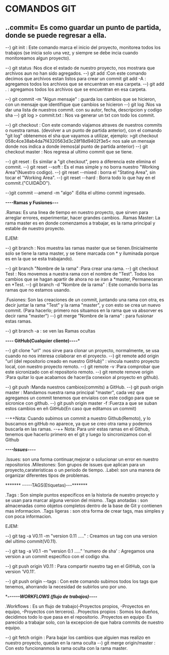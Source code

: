 # COMANDOS GIT

..commit= Es como guardar un punto de partida, donde se puede regresar a ella.
-----------------------------------------------------------------------

--) git init : Este comando marca el inicio del proyecto, monitorea todos los trabajos (se inicia solo una vez, y siempre se debe 
              incia cuando monitoreamos algun proyecto).

--) git status :Nos dice el estado de nuestro proyecto, nos mostrara que archivos aun no han sido agregados.
--) git add :Con este comando decimos que archivos estan listos para crear un commit
    git add -A : agregamos todos los archivos que se encuentran en esa carpeta.
--) git add . : agregamos todos los archivos que se encuentran en esa carpeta. 

--) git commit -m "Algun mensaje" : guarda los cambios que se hicieron, con un mensaje que identifique que cambios se hicieron
--) git log :Nos va dar una lista de nuestros commit. con su autor, fecha, descripcion y codigo sha
--) git log > commit.txt : Nos va generar un txt con todo los commit.

--) git checkout : Con este comando  viajamos atraves de nuestros commits o nuestra ramas. (devolver a un punto de partida anterior),
             con el comando "git log" obtenemos el sha que vayamos a utilizar, ejemplo: 
               >git checkout 058c4ce38ab4da7f4320563d3c28f18d9402f3e5< nos sale un mensaje donde nos indica a donde iremos(al punto de partida anterior)
--) git checkout master : Nos regresa al ultimo commit que se tiene.

--) git reset : Es similar a "git checkout", pero a diferencia este elimina el commit.
--) git reset --soft : Es el mas simple y no borra nuestro "Working Area"(Nuestro codigo).
--) git reset --mixed : borra el "Stating Area", sin tocar el "Working Area".
--) git reset --hard : Borra todo lo que hay en el commit.("CUIDADO").

--)git commit --amend -m "algo" :Edita el ultimo commit ingresado.


********----Ramas y Fusiones---********

.Ramas: Es una linea de tiempo en nuestro proyecto, que sirven para arreglar errores, experimentar, hacer grandes cambios.
.Ramas Master: La rama master es en donde comenzamos a trabajar, es la rama principal y estable de nuestro proyecto.

EJEM:

--) git branch : Nos muestra las ramas master que se tienen.(Inicialmente solo se tiene la rama master, y se tiene marcada con * y iluminada porque
               es en la que se esta trabajando).

--) git branch "Nombre de la rama" :Para crear una rama.
--) git checkout Test : Nos movemos a nuestra rama con el nombre de "Test". Todos los cambios que se hagan apartir de ahora no se iran a *master, 
              Permaneceran en *Test.
--) git branch -d "Nombre de la rama" : Este comando borra las ramas que no estamos usando.

.Fusiones: Son las creaciones de un commit, juntando una rama con otra, es decir juntar la rama "Test" y la rama "master", y con esto se crea
          un nuevo commit. (Para hacerlo; primero nos situamos en la rama que va absorver es decir rama "master")
--) git merge "Nombre de la rama" : para fusionar estas ramas.

--) git branch -a : se ven las Ramas ocultas 

********---- GitHub(Cualquier cliente)----*********

--) git clone "url" :nos sirve para clonar un proyecto, normalmente, se usa cuando no nos interesa colaborar en el proyecto.
--) git remote add origin "url (del repositorio creado en nuestro GitHub)" : vincula nuestro proyecto local, con nuestro proyecto remoto.
--) git remote -v :Para comprobar que este sicronizado con el repositorio remoto.
--) git remote remove origin :Para quitar lo que acabamos de hacer(la conexion al proyecto en github).

--) git push :Manda nuestros cambios(commits) a GitHub.
--) git push origin master : Mandamos nuestra rama principal "master", cada vez que agregamos un commit tenemos que envialos con este codigo para que se sicronice con github.
--) git push origin master -f :Fuerza a que se suban estos cambios en eñ GitHub(En caso que editamos un commit) 


--++Nota: Cuando subimos un commit a nuestro Github(Remoto), y lo buscamos en gitHub no aparece, ya que se creo otra rama y podemos buscarla en las ramas.
--++ Nota: Para unir estas ramas en el Github, tenemos que hacerlo primero en el git y luego lo sincronizamos con el Github

*********----Issues----*********

.Issues: son una forma continuar,mejorar o solucionar un error en nuestro repositorios
.Milestones: Son grupos de issues que aplican para un proyecto,carateristicas o un periodo de tiempo.
.Label: son una manera de organizar diferentes tipos de problemas.    


******* -----TAGS(Etiquetas)---*******

.Tags : Son simple puntos especificos en la historia de nuestro proyecto y se usan para marcar alguna version del mismo.
.Tags anotadas : son almacenadas como objetos completos dentro de la base de Git y contienen mas informacion.
.Tags ligeras : son otra forma de crear tags, mas simples y con poca informacion.

EJEM:

--) git tag -a V0.11 -m "version 0.11 ....." : Creamos un tag con una version del ultimo commit(V0.11).

--) git tag -a V0.1 -m "version 0.1 ....." 'numero de sha' : Agregamos una version a un commit especifico con el codigo sha.

--) git push origin V0.11 : Para compartir nuestro tag en el GitHub, con la version 'V0.11'.

--) git push origin --tags : Con este comando subimos todos los tags que tenemos, ahorrando la necesidad de subirlos uno por uno.


********------WORKFLOWS (flujo de trabajos)----*******

.Workflows : Es un flujo de trabajo(-Proyectos propios, -Proyectos en equipo, -Proyectos con terceros).
.Proyectos propios : Somos los dueños, decidimos todo lo que pasa en el repositorio.
.Proyectos en equipo :Es parecido a trabajar solo, con la excepcion de que habra commits de nuestro equipo.

--) git fetch origin : Para bajar los cambios que alguien mas realizo en nuestro proyecto, quedan en la rama oculta
--) git merge origin/master : Con esto funcionanmos la rama oculta con la rama master.


